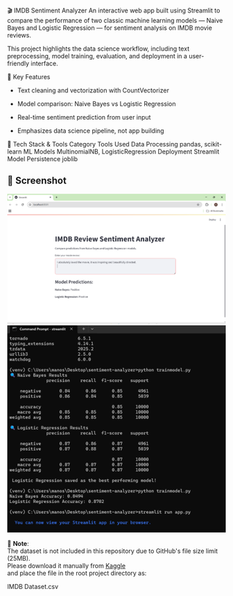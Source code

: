 🎬 IMDB Sentiment Analyzer
An interactive web app built using Streamlit to compare the performance of two classic machine learning models — Naive Bayes and Logistic Regression — for sentiment analysis on IMDB movie reviews.

This project highlights the data science workflow, including text preprocessing, model training, evaluation, and deployment in a user-friendly interface.

📌 Key Features
* Text cleaning and vectorization with CountVectorizer

* Model comparison: Naive Bayes vs Logistic Regression

* Real-time sentiment prediction from user input

* Emphasizes data science pipeline, not app building

🧠 Tech Stack & Tools
Category	                  Tools Used
Data Processing	              pandas, scikit-learn
ML Models	                  MultinomialNB, LogisticRegression
Deployment	                  Streamlit
Model Persistence	          joblib

## 📸 Screenshot

![Sentiment Analysis App](sentiment-analyzer-demo.png)
![Sentiment Analysis App](comparison%20of%20two%20models.png)

📂 **Note**:  
The dataset is not included in this repository due to GitHub's file size limit (25MB).  
Please download it manually from [Kaggle](https://www.kaggle.com/datasets/lakshmi25npathi/imdb-dataset-of-50k-movie-reviews)  
and place the file in the root project directory as:

IMDB Dataset.csv


